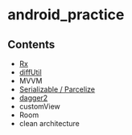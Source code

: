 # android_practice

## Contents

- [Rx](https://github.com/Sangmeebee/android_practice/tree/main/documents/rxJava)
- [diffUtil](https://github.com/Sangmeebee/android_practice/tree/main/documents/diffutil)
- MVVM
- [Serializable / Parcelize](https://github.com/Sangmeebee/android_practice/blob/main/documents/parcelable/serializable:parcelable.md)
- [dagger2](https://github.com/Sangmeebee/android_practice/blob/main/documents/di/dagger2.md)
- customView
- Room
- clean architecture

